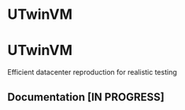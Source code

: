 # UTwinVM
# UTwinVM

Efficient datacenter reproduction for realistic testing

## Documentation [IN PROGRESS]
